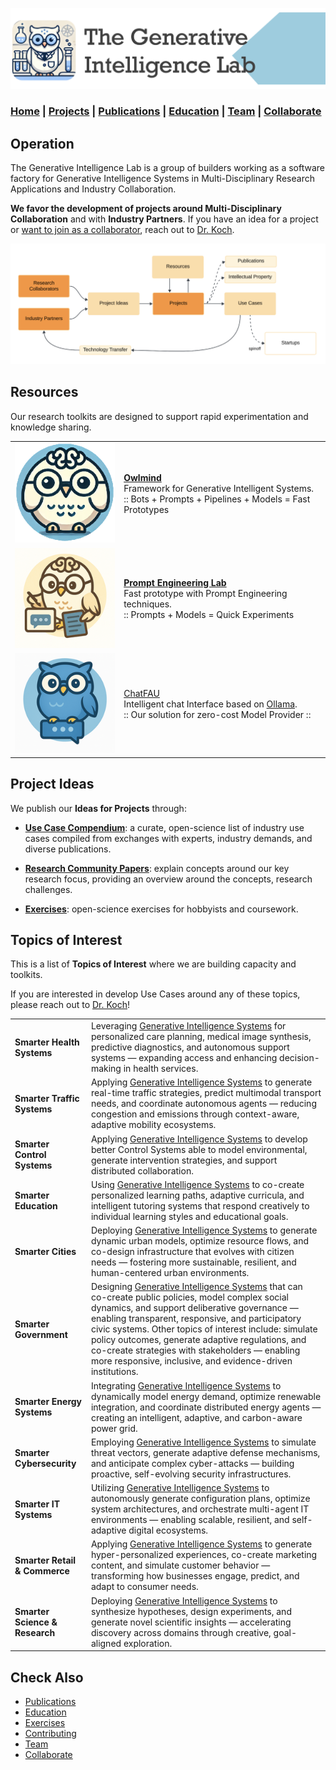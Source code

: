 ![GenI-Lab Banner](./images/genilab-banner.png)

### [Home](index.md) | [Projects](projects.md) | [Publications](knowledge.md) | [Education](knowledge.md#education) | [Team](./people.html) | [Collaborate](collaborate.md)


## Operation

The Generative Intelligence Lab is a group of builders working as a software factory for Generative Intelligence Systems in Multi-Disciplinary Research Applications and Industry Collaboration.

**We favor the development of projects around Multi-Disciplinary Collaboration** and with **Industry Partners**. If you have an idea for a project or [want to join as a collaborator](collaborate.md), reach out to [Dr. Koch](https://www.fau.edu/engineering/directory/faculty/koch/). 


![GenI-Lab Activities](./images/genilab-activities.png)



## Resources

Our research toolkits are designed to support rapid experimentation and knowledge sharing. 


| | | 
| :-: | :- | 
| ![](./images/docs/owlmind-icon.png) | [**Owlmind**](https://github.com/genilab/owlmind) <br/> Framework for Generative Intelligent Systems. <br/> :: Bots + Prompts + Pipelines + Models = Fast Prototypes |
| ![](./images/docs/prompt-icon.png) | [**Prompt Engineering Lab**](https://github.com/genilab/prompt-eng) <br/> Fast prototype with Prompt Engineering techniques. <br/> :: Prompts + Models = Quick Experiments | 
| ![](./images/docs/chatfau-icon.png) | [ChatFAU](https://chat.hpc.fau.edu) <br/> Intelligent chat Interface based on [Ollama](http://ollama.com). <br/> :: Our solution for zero-cost Model Provider :: | 

<!--
## Use Cases

We actively promote use cases aligned with real-world needs by applying our [Research Resources](./projects.md#resources) to fast-track prototyping and innovation. 

| | | |
| :-: | :-: | :-: | 
| ![](./images/docs/use-collective-experiences.png) <br/> [**Collective Experience Systems**]()<br/>Multi-agent environments for <br/>AI-human collaboration.<br/> (submitted) | ![](./images/docs/use-virtual-seller.png) <br/> [**Virtual Seller**]() <br/> Let your customers <br/> talk to your products. <br/> (tbd) | ![](./images/docs/use-right-to-know.png) <br/> [**Right To Know**]() <br/> Learn if your private data is<br/> stored in commercial LLMs. <br/> (tbd) |

-->


## Project Ideas

We publish our **Ideas for Projects** through:

* [**Use Case Compendium**](https://docs.google.com/spreadsheets/d/1Ge2chxRrBjILHkZthtzymqAbs3TkwrGiMMge23zC8jA/edit?usp=sharing): a curate, open-science list of industry use cases compiled from exchanges with experts, industry demands, and diverse publications.

* [**Research Community Papers**](https://medium.com/generative-intelligence-lab/community-papers-series-ebacc91b47ea): explain concepts around our key research focus, providing an overview around the concepts, research challenges.

* [**Exercises**](./exercises.md): open-science exercises for hobbyists and coursework.




## Topics of Interest 

This is a list of **Topics of Interest** where we are building capacity and toolkits. 

If you are interested in develop Use Cases around any of these topics,  please reach out to [Dr. Koch](https://www.fau.edu/engineering/directory/faculty/koch/)!



| | |
| :- | :- |
| **Smarter Health Systems** | Leveraging [Generative Intelligence Systems](https://medium.com/generative-intelligence-lab/generative-intelligence-systems-concepts-and-research-opportunities-0740b1b5c7eb) for personalized care planning, medical image synthesis, predictive diagnostics, and autonomous support systems — expanding access and enhancing decision-making in health services. |
| **Smarter Traffic Systems** | Applying [Generative Intelligence Systems](https://medium.com/generative-intelligence-lab/generative-intelligence-systems-concepts-and-research-opportunities-0740b1b5c7eb) to generate real-time traffic strategies, predict multimodal transport needs, and coordinate autonomous agents — reducing congestion and emissions through context-aware, adaptive mobility ecosystems. |
| **Smarter Control Systems** | Applying [Generative Intelligence Systems](https://medium.com/generative-intelligence-lab/generative-intelligence-systems-concepts-and-research-opportunities-0740b1b5c7eb) to develop better Control Systems able to model environmental, generate intervention strategies, and support distributed collaboration.
| **Smarter Education** | Using [Generative Intelligence Systems](https://medium.com/generative-intelligence-lab/generative-intelligence-systems-concepts-and-research-opportunities-0740b1b5c7eb) to co-create personalized learning paths, adaptive curricula, and intelligent tutoring systems that respond creatively to individual learning styles and educational goals. |
| **Smarter Cities** | Deploying [Generative Intelligence Systems](https://medium.com/generative-intelligence-lab/generative-intelligence-systems-concepts-and-research-opportunities-0740b1b5c7eb) to generate dynamic urban models, optimize resource flows, and co-design infrastructure that evolves with citizen needs — fostering more sustainable, resilient, and human-centered urban environments. |
| **Smarter Government** | Designing [Generative Intelligence Systems](https://medium.com/generative-intelligence-lab/generative-intelligence-systems-concepts-and-research-opportunities-0740b1b5c7eb) that can co-create public policies, model complex social dynamics, and support deliberative governance — enabling transparent, responsive, and participatory civic systems. Other topics of interest include: simulate policy outcomes, generate adaptive regulations, and co-create strategies with stakeholders — enabling more responsive, inclusive, and evidence-driven institutions.
| **Smarter Energy Systems** | Integrating [Generative Intelligence Systems](https://medium.com/generative-intelligence-lab/generative-intelligence-systems-concepts-and-research-opportunities-0740b1b5c7eb) to dynamically model energy demand, optimize renewable integration, and coordinate distributed energy agents — creating an intelligent, adaptive, and carbon-aware power grid. |
| **Smarter Cybersecurity** | Employing [Generative Intelligence Systems](https://medium.com/generative-intelligence-lab/generative-intelligence-systems-concepts-and-research-opportunities-0740b1b5c7eb) to simulate threat vectors, generate adaptive defense mechanisms, and anticipate complex cyber-attacks — building proactive, self-evolving security infrastructures. |
| **Smarter IT Systems** | Utilizing [Generative Intelligence Systems](https://medium.com/generative-intelligence-lab/generative-intelligence-systems-concepts-and-research-opportunities-0740b1b5c7eb) to autonomously generate configuration plans, optimize system architectures, and orchestrate multi-agent IT environments — enabling scalable, resilient, and self-adaptive digital ecosystems. |
| **Smarter Retail & Commerce** | Applying [Generative Intelligence Systems](https://medium.com/generative-intelligence-lab/generative-intelligence-systems-concepts-and-research-opportunities-0740b1b5c7eb) to generate hyper-personalized experiences, co-create marketing content, and simulate customer behavior — transforming how businesses engage, predict, and adapt to consumer needs. |
| **Smarter Science & Research** | Deploying [Generative Intelligence Systems](https://medium.com/generative-intelligence-lab/generative-intelligence-systems-concepts-and-research-opportunities-0740b1b5c7eb) to synthesize hypotheses, design experiments, and generate novel scientific insights — accelerating discovery across domains through creative, goal-aligned exploration. |


<!--
| **Smarter Law & Justice** | Using [Generative Intelligence Systems](https://medium.com/generative-intelligence-lab/generative-intelligence-systems-concepts-and-research-opportunities-0740b1b5c7eb) to interpret legal data, simulate legal outcomes, and generate case-specific legal reasoning — enhancing access, fairness, and efficiency in legal systems. |

| **Smarter Food & Agriculture** | Using [Generative Intelligence Systems](https://medium.com/generative-intelligence-lab/generative-intelligence-systems-concepts-and-research-opportunities-0740b1b5c7eb) to generate optimized crop plans, predict supply chain disruptions, and co-develop sustainable farming techniques — improving yield, resilience, and food security across ecosystems. |

-->



## Check Also

* [Publications](knowledge.md#publications)
* [Education](knowledge.md#education)
* [Exercises](exercises.md)
* [Contributing](contribute.md)
* [Team](./people.html)
* [Collaborate](collaborate.md)
